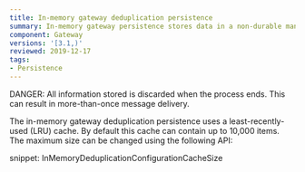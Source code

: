 ```yaml
---
title: In-memory gateway deduplication persistence
summary: In-memory gateway persistence stores data in a non-durable manner for development-time only
component: Gateway
versions: '[3.1,)'
reviewed: 2019-12-17
tags:
- Persistence
---
```


DANGER: All information stored is discarded when the process ends. This can result in more-than-once message delivery.

The in-memory gateway deduplication persistence uses a least-recently-used (LRU) cache. By default this cache can contain up to 10,000 items. The maximum size can be changed using the following API:

snippet: InMemoryDeduplicationConfigurationCacheSize
